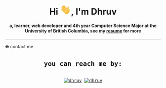 <div align="center">
<h1 align="center">Hi <img width="35" src="https://github.com/1999AZZAR/1999AZZAR/blob/main/resources/img/waving.gif">, I'm Dhruv</h1>
<h4 align="center">a, learner,  web developer and 4th year Computer Science Major at the University of British Columbia, see my <a href="https://github.com/flashdhruv" target="_blank">resume</a> for more</h4>
</div>


-----

  <summary>☎️ contact me</summary>
<div>
  <samp>
    <h2 align="center">you can reach me by:</h2>
    <p align="center">
      <br/>
      <a href="https://www.linkedin.com/in/dhruv-bahl/" target="blank"><img align="center"
         src="https://img.shields.io/badge/linkedin-%231DA1F2.svg?style=for-the-badge&logo=linkedin&logoColor=white"
         alt="dhruv" height="30"/></a>
      <a href="mailto:bhldhruv@gmail.com" target="blank"><img align="center"
         src="https://img.shields.io/badge/gmail-EA4335.svg?style=for-the-badge&logo=gmail&logoColor=white"
         alt="dhruv" height="30"/></a>
    </p>
      <br>
    </p>
  </samp>
</div>

